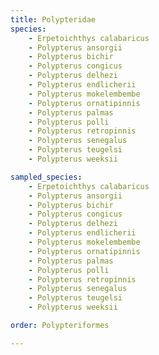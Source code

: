 ```yaml
---
title: Polypteridae
species:
    - Erpetoichthys calabaricus
    - Polypterus ansorgii
    - Polypterus bichir
    - Polypterus congicus
    - Polypterus delhezi
    - Polypterus endlicherii
    - Polypterus mokelembembe
    - Polypterus ornatipinnis
    - Polypterus palmas
    - Polypterus polli
    - Polypterus retropinnis
    - Polypterus senegalus
    - Polypterus teugelsi
    - Polypterus weeksii

sampled_species:
    - Erpetoichthys calabaricus
    - Polypterus ansorgii
    - Polypterus bichir
    - Polypterus congicus
    - Polypterus delhezi
    - Polypterus endlicherii
    - Polypterus mokelembembe
    - Polypterus ornatipinnis
    - Polypterus palmas
    - Polypterus polli
    - Polypterus retropinnis
    - Polypterus senegalus
    - Polypterus teugelsi
    - Polypterus weeksii

order: Polypteriformes

---
```

